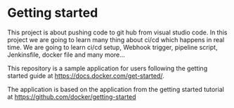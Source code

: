 # Getting started

This project is about pushing code to git hub from visual studio code. In this project we are going to learn many thing about ci/cd which happens in real time. We are going to learn ci/cd setup, Webhook trigger, pipeline script, Jenkinsfile, docker file and many more...



This repository is a sample application for users following the getting started guide at https://docs.docker.com/get-started/.

The application is based on the application from the getting started tutorial at https://github.com/docker/getting-started